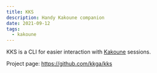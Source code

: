 ```yaml
---
title: KKS
description: Handy Kakoune companion
date: 2021-09-12
tags:
  - kakoune
---
```


KKS is a CLI for easier interaction with [Kakoune](https://kakoune.org)
sessions.

Project page: https://github.com/kkga/kks
